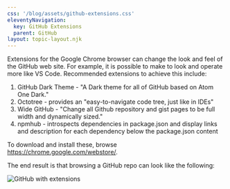 ```yaml
---
css: '/blog/assets/github-extensions.css'
eleventyNavigation:
  key: GitHub Extensions
  parent: GitHub
layout: topic-layout.njk
---
```


Extensions for the Google Chrome browser can change
the look and feel of the GitHub web site.
For example, it is possible to make to look and operate
more like VS Code.
Recommended extensions to achieve this include:

1. GitHub Dark Theme - "A Dark theme for all of GitHub based on Atom One Dark."
1. Octotree - provides an "easy-to-navigate code tree, just like in IDEs"
1. Wide GitHub - "Change all Github repository and gist pages to be full width and dynamically sized."
1. npmhub - introspects dependencies in package.json and display links and description for each dependency below the package.json content

To download and install these, browse <https://chrome.google.com/webstore/>.

The end result is that browsing a GitHub repo can look like the following:

![GitHub with extensions](/blog/assets/github-with-extensions.png)
